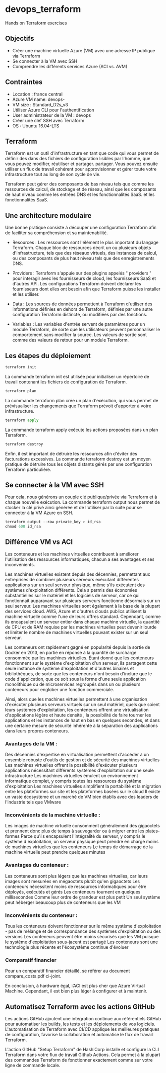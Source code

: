 # devops_terraform
Hands on Terraform exercises

## Objectifs

* Créer une machine virtuelle Azure (VM) avec une adresse IP publique via Terraform
* Se connecter à la VM avec SSH
* Comprendre les différents services Azure (ACI vs. AVM) 

## Contraintes

* Location : france central
* Azure VM name: devops-<identifiant-efrei>
* VM size : Standard_D2s_v3
* Utiliser Azure CLI pour l'authentification
* User administrateur de la VM : devops
* Créer une clef SSH avec Terraform
* OS : Ubuntu 16.04-LTS

## Terraform 

Terraform est un outil d'infrastructure en tant que code qui vous permet de définir des
dans des fichiers de configuration lisibles par l'homme, que vous pouvez modifier, réutiliser et partager.
partager. Vous pouvez ensuite utiliser un flux de travail cohérent pour approvisionner et gérer toute votre infrastructure tout au long de son cycle de vie.

Terraform peut gérer des composants de bas niveau tels que
comme les ressources de calcul, de stockage et de réseau, ainsi que les composants de haut niveau comme les entrées DNS et les fonctionnalités SaaS.
et les fonctionnalités SaaS. 

## Une architecture modulaire

Une bonne pratique consiste à découper une configuration Terraform afin de faciliter sa compréhension et sa maintenabilité. 

* Resources : Les ressources sont l'élément le plus important du langage Terraform. Chaque bloc de ressources décrit un ou plusieurs objets d'infrastructure, tels que des réseaux virtuels, des instances de calcul, ou des composants de plus haut niveau tels que des enregistrements DNS.

* Providers : Terraform s'appuie sur des plugins appelés " providers " pour interagir avec les fournisseurs de cloud, les fournisseurs SaaS et d'autres API. Les configurations Terraform doivent déclarer les fournisseurs dont elles ont besoin afin que Terraform puisse les installer et les utiliser. 

* Data : Les sources de données permettent à Terraform d'utiliser des informations définies en dehors de Terraform, définies par une autre configuration Terraform distincte, ou modifiées par des fonctions.

* Variables : Les variables d'entrée servent de paramètres pour un module Terraform, de sorte que les utilisateurs peuvent personnaliser le comportement sans modifier la source. Les valeurs de sortie sont comme des valeurs de retour pour un module Terraform.


## Les étapes du déploiement

```python
terraform init
```
La commande terraform init est utilisée pour initialiser un répertoire de travail contenant les fichiers de configuration de Terraform.

```python
terraform plan
```
La commande terraform plan crée un plan d'exécution, qui vous permet de prévisualiser les changements que Terraform prévoit d'apporter à votre infrastructure. 

```python
terraform apply
```
La commande terraform apply exécute les actions proposées dans un plan Terraform.

```python
terraform destroy
```

Enfin, il est important de détruire les ressources afin d'éviter des facturations excessives. La commande terraform destroy est un moyen pratique de détruire tous les objets distants gérés par une configuration Terraform particulière.

## Se connecter à la VM avec SSH

Pour cela, nous générons un couple clé publique/privée via Terraform et à chaque nouvelle exécution. La commande terraform output nous permet de stocker la clé privé ainsi générée et de l'utiliser par la suite pour se connecter à la VM Azure en SSH.

```python
terraform output --raw private_key > id_rsa
chmod 600 id_rsa
```


## Différence VM vs ACI

Les conteneurs et les machines virtuelles contribuent à améliorer l'utilisation des ressources informatiques, chacun a ses avantages et ses inconvénients. 

Les machines virtuelles existent depuis des décennies, permettant aux entreprises de combiner plusieurs serveurs exécutant différentes applications sur un seul serveur physique, même s'ils exécutent des systèmes d'exploitation différents. Cela a permis des économies substantielles sur le matériel et les logiciels de serveur, car ce qui fonctionnait auparavant sur plusieurs serveurs fonctionne désormais sur un seul serveur. Les machines virtuelles sont également à la base de la plupart des services cloud. AWS, Azure et d'autres clouds publics utilisent la machine virtuelle comme l'une de leurs offres standard. Cependant, comme ils encapsulent un serveur entier dans chaque machine virtuelle, la quantité de CPU et de RAM requise par les machines virtuelles peut devenir lourde et limiter le nombre de machines virtuelles pouvant exister sur un seul serveur.

Les conteneurs ont rapidement gagné en popularité depuis la sortie de Docker en 2013, en partie en réponse à la quantité de surcharge consommée par les machines virtuelles. Étant donné que les conteneurs fonctionnent sur le système d'exploitation d'un serveur, ils partagent cette seule instance de système d'exploitation et d'autres binaires et bibliothèques, de sorte que les conteneurs n'ont besoin d'inclure que le code d'application, que ce soit sous la forme d'une seule application monolithique ou de microservices regroupés dans un ou plusieurs conteneurs pour englober une fonction commerciale.

Ainsi, alors que les machines virtuelles permettent à une organisation d'exécuter plusieurs serveurs virtuels sur un seul matériel, quels que soient leurs systèmes d'exploitation, les conteneurs offrent une virtualisation d'applications légère et haute densité , la possibilité de faire tourner les applications et les instances de haut en bas en quelques secondes, et dans une certaine mesure de sécurité inhérente à la séparation des applications dans leurs propres conteneurs.

### Avantages de la VM :

Des décennies d'expertise en virtualisation permettent d'accéder à un ensemble robuste d'outils de gestion et de sécurité des machines virtuelles
Les machines virtuelles offrent la possibilité d'exécuter plusieurs applications nécessitant différents systèmes d'exploitation sur une seule infrastructure
Les machines virtuelles émulent un environnement informatique complet, y compris toutes les ressources du système d'exploitation
Les machines virtuelles simplifient la portabilité et la migration entre les plateformes sur site et les plateformes basées sur le cloud
Il existe un vaste écosystème et un marché de VM bien établis avec des leaders de l'industrie tels que VMware

### Inconvénients de la machine virtuelle :

Les images de machine virtuelle consomment généralement des gigaoctets et prennent donc plus de temps à sauvegarder ou à migrer entre les plates-formes
Parce qu'ils encapsulent l'intégralité du serveur, y compris le système d'exploitation, un serveur physique peut prendre en charge moins de machines virtuelles que les conteneurs
Le temps de démarrage de la machine virtuelle peut prendre quelques minutes

### Avantages du conteneur :

Les conteneurs sont plus légers que les machines virtuelles, car leurs images sont mesurées en mégaoctets plutôt qu'en gigaoctets
Les conteneurs nécessitent moins de ressources informatiques pour être déployés, exécutés et gérés
Les conteneurs tournent en quelques millisecondes
Comme leur ordre de grandeur est plus petit
Un seul système peut héberger beaucoup plus de conteneurs que les VM
 
### Inconvénients du conteneur :

Tous les conteneurs doivent fonctionner sur le même système d'exploitation - pas de mélange et de correspondance des systèmes d'exploitation ou des versions
Les conteneurs peuvent être moins sécurisés que les VM puisque le système d'exploitation sous-jacent est partagé
Les conteneurs sont une technologie plus récente et l'écosystème continue d'évoluer


### Comparatif financier

Pour un comparatif financier détaillé, se référer au document compare_costs.pdf ci-joint. 

En conclusion, à hardware égal, l’ACI est plus cher que Azure Virtual Machine. Cependant, il est bien plus léger à configurer et à maintenir.


## Automatisez Terraform avec les actions GitHub

Les actions GitHub ajoutent une intégration continue aux référentiels GitHub pour automatiser les builds, les tests et les déploiements de vos logiciels. L'automatisation de Terraform avec CI/CD applique les meilleures pratiques de configuration, favorise la collaboration et automatise le flux de travail Terraform.

L'action GitHub "Setup Terraform" de HashiCorp installe et configure la CLI Terraform dans votre flux de travail Github Actions. Cela permet à la plupart des commandes Terraform de fonctionner exactement comme sur votre ligne de commande locale.



 
